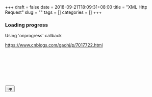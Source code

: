 +++
draft = false
date = 2018-09-21T18:09:31+08:00
title = "XML Http Request"
slug = ""
tags = []
categories = []
+++

### Loading progress

Using 'onprogress' callback

https://www.cnblogs.com/gaohj/p/7017722.html

<pre><ch>

<script src="http://file.leeye.net/jquery.js"></script>  
<script>  

var xhr = createXHR();  
xhr.onload = function(event){  
    if((xhr.status >= 200 && xhr.status < 300) || xhr.status == 304){  
        //alert(xhr.responseText);  
    }else{  
        //alert('Request was unsuccessful: '+ xhr.status);  
    }  
}  

xhr.onprogress = function(event){  
    var progress = '';  
    var divStauts = document.getElementById("status");  
    console.log(event);  
    if(event.lengthComputable){  
        progress = ""+Math.round(100*event.loaded/event.total)+"%";  
        divStauts.innerHTML = "Recevied " + progress + " of " + event.total + "bytes";  
    }  
}  

function createXHR(){  
    var xhr = null;  
    try {  
        // Firefox, Opera 8.0+, Safari，IE7+  
        xhr = new XMLHttpRequest();  
    }  
    catch (e) {  
        // Internet Explorer   
        try {  
            xhr = new ActiveXObject("Msxml2.XMLHTTP");  
        }  
        catch (e) {  
            try {  
                xhr = new ActiveXObject("Microsoft.XMLHTTP");  
            }  
            catch (e) {  
                xhr = null;  
            }  
        }  
    }  
    return xhr;  
} 

function upload(){  
    url = 'http://file.leeye.net/test.jpg'  
    xhr.open('get', url, true);  
    xhr.send(null);  
    $('img').attr('src' , url).show();  
}  

</script>  
<button>up</button>  
<div id="status"></div>  
<img style="display: none;">

</ch></pre>